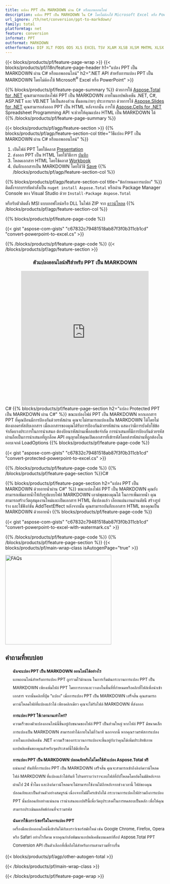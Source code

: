 ```yaml
---
title: แปลง PPT เป็น MARKDOWN ผ่าน C# หรือแอพออนไลน์
description: แปลง PPT เป็น MARKDOWN ใน C# โดยไม่ต้องใช้ Microsoft Excel หรือ Powerpoint หรือทางออนไลน์ ทดสอบตัวแปลง PPT เป็น MARKDOWN ออนไลน์ฟรีอย่างรวดเร็วก่อนที่จะรวมโค้ด หรือด้วยตัวแปลงออนไลน์ฟรี
url_ignore: /th/net/conversion/ppt-to-markdown/
family: total
platformtag: net
feature: conversion
informat: PPT
outformat: MARKDOWN
otherformats: DIF XLT FODS ODS XLS EXCEL TSV XLAM XLSB XLSM MHTML XLSX SXC XLTX MARKDOWN XLTM DOC DOCX DOCM DOT DOTM DOTX ODT OTT RTF WORD WORDML TEXT FLATOPX
---
```

{{< blocks/products/pf/feature-page-wrap >}}
{{< blocks/products/pf/i18n/feature-page-header h1="แปลง PPT เป็น MARKDOWN ผ่าน C# หรือแอพออนไลน์" h2=".NET API สำหรับการแปลง PPT เป็น MARKDOWN โดยไม่ต้องใช้ Microsoft<sup>&reg;</sup> Excel หรือ PowerPoint" >}}

{{% blocks/products/pf/feature-page-summary %}}
ด้วยการใช้ [Aspose.Total for .NET](https://products.aspose.com/total/net/) คุณสามารถแปลงไฟล์ PPT เป็น MARKDOWN ภายในแอปพลิเคชัน .NET, C#, ASP.NET และ VB.NET ได้เป็นสองส่วน ขั้นตอนง่ายๆ ประการแรก ด้วยการใช้ [Aspose.Slides for .NET](https://products.aspose.com/slides/net/) คุณสามารถส่งออก PPT เป็น HTML หลังจากนั้น การใช้ [Aspose.Cells for .NET](https://products.aspose.com/cells/net/) Spreadsheet Programming API จะช่วยให้คุณแปลง HTML เป็น MARKDOWN ได้
{{% /blocks/products/pf/feature-page-summary  %}}

{{< blocks/products/pf/agp/feature-section >}}
{{% blocks/products/pf/agp/feature-section-col title="วิธีแปลง PPT เป็น MARKDOWN ผ่าน C# หรือแอพออนไลน์" %}}
1. เปิดไฟล์ PPT โดยใช้คลาส [Presentation](https://reference.aspose.com/slides/net/aspose.slides/presentation)
2. ส่งออก PPT เป็น HTML โดยใช้วิธีการ [บันทึก](https://reference.aspose.com/slides/net/aspose.slides.presentation/save/methods/5)
3. โหลดเอกสาร HTML โดยใช้คลาส [Workbook](https://reference.aspose.com/cells/net/aspose.cells/workbook)
4. บันทึกเอกสารเป็น MARKDOWN โดยใช้วิธี [Save](https://reference.aspose.com/cells/net/aspose.cells.workbook/save/methods/4)
{{% /blocks/products/pf/agp/feature-section-col %}}

{{% blocks/products/pf/agp/feature-section-col title="ข้อกำหนดการแปลง" %}}
ติดตั้งจากบรรทัดคำสั่งเป็น ```nuget install Aspose.Total``` หรือผ่าน Package Manager Console ของ Visual Studio ด้วย ```Install-Package Aspose.Total```

หรือรับตัวติดตั้ง MSI แบบออฟไลน์หรือ DLL ในไฟล์ ZIP จาก [ดาวน์โหลด](https://releases.aspose.comtotal/net)
{{% /blocks/products/pf/agp/feature-section-col %}}

{{% blocks/products/pf/feature-page-code %}}

{{< gist "aspose-com-gists" "c67832c79481518ab87f3f0b311cb1cd" "convert-powerpoint-to-excel.cs" >}}


{{% /blocks/products/pf/feature-page-code %}}
{{< /blocks/products/pf/agp/feature-section >}}

<div class="container-fluid agp-content bg-white aboutfile box-1 vh100 section nopbtm">
<div class=container>
<div class=row>
<div class="demobox tc col-md-12 padding-0" align="center">

<h3>ตัวแปลงออนไลน์ฟรีสำหรับ PPT เป็น MARKDOWN</h3>

<iframe title="เครื่องมือออนไลน์สำหรับการแปลง ppt เป็น markdown" style="border: none; height: 426px;" scrolling="no" src="https://total-conversion-app-65z5r2lp.qa.k8s.dynabic.com/?to=markdown&from=ppt" id="child-iframe" width="80%"></iframe>

</div></div>
</div></div>
C#
{{% blocks/products/pf/feature-page-section  h2="แปลง Protected PPT เป็น MARKDOWN ผ่าน C#" %}}
ขณะแปลงไฟล์ PPT เป็น MARKDOWN หากเอกสาร PPT ที่คุณป้อนมีการป้องกันด้วยรหัสผ่าน คุณจะไม่สามารถแปลงเป็น MARKDOWN ได้โดยไม่ต้องถอดรหัสลับเอกสาร เมื่อเอกสารของคุณได้รับการป้องกันด้วยรหัสผ่าน แสดงว่ามีการบังคับใช้ข้อจำกัดบางประการในการนำเสนอ ต้องป้อนรหัสผ่านเพื่อลบข้อจำกัด การนำเสนอที่มีการป้องกันด้วยรหัสผ่านถือเป็นการนำเสนอที่ถูกล็อค API อนุญาตให้คุณเปิดเอกสารที่เข้ารหัสโดยส่งรหัสผ่านที่ถูกต้องในออบเจกต์ LoadOptions  
{{% blocks/products/pf/feature-page-code %}}

{{< gist "aspose-com-gists" "c67832c79481518ab87f3f0b311cb1cd" "convert-protected-powerpoint-to-excel.cs" >}}

{{% /blocks/products/pf/feature-page-code  %}}
{{% /blocks/products/pf/feature-page-section %}}C#

{{% blocks/products/pf/feature-page-section  h2="แปลง PPT เป็น MARKDOWN ด้วยลายน้ำผ่าน C#" %}}
ขณะแปลงไฟล์ PPT เป็น MARKDOWN คุณยังสามารถเพิ่มลายน้ำให้กับรูปแบบไฟล์ MARKDOWN เอาต์พุตของคุณได้ ในการเพิ่มลายน้ำ คุณสามารถสร้างวัตถุสมุดงานใหม่และเปิดเอกสาร HTML ที่แปลงแล้ว เลือกแผ่นงานผ่านดัชนี สร้างรูปร่าง และใช้ฟังก์ชัน AddTextEffect หลังจากนั้น คุณสามารถบันทึกเอกสาร HTML ของคุณเป็น MARKDOWN ด้วยลายน้ำ 
{{% blocks/products/pf/feature-page-code %}}

{{< gist "aspose-com-gists" "c67832c79481518ab87f3f0b311cb1cd" "convert-powerpoint-to-excel-with-watermark.cs" >}}

{{% /blocks/products/pf/feature-page-code  %}}
{{% /blocks/products/pf/feature-page-section %}}
{{< blocks/products/pf/main-wrap-class isAutogenPage="true" >}}
<style>.howtolist li{margin-right: 0!important;line-height: 26px;position: relative;margin-bottom: 10px;font-size: 13px;list-style-type: none;}</style>
<div class="col-md-12 tl bg-gray-dark howtolist section">
  <a class="anchor" name="faqpage"></a>
  <div class="container tl dflex" itemscope="" itemtype="https://schema.org/FAQPage">
      <div class="col-md-4 howtosectiongfx">
          <img class="social-panel-hide-on-mobile" src="https://www.groupdocs.cloud/templates/brand/images/groupdocs/conversion/groupdocs_conversion-brand.png" alt="FAQs" width="335" height="283">
      </div>
      <div class="howtosection col-md-8">
          <div>
              <h2>คำถามที่พบบ่อย</h2>
              <ul>
                  <li itemscope="" itemprop="mainEntity" itemtype="https://schema.org/Question">
                      <div>
                          <span itemprop="name"><b>ฉันจะแปลง PPT เป็น MARKDOWN ออนไลน์ได้อย่างไร</b></span>
                      </div>
                      <div itemscope="" itemprop="acceptedAnswer" itemtype="https://schema.org/Answer">
                          <span itemprop="text">แอพออนไลน์สำหรับการแปลง PPT ถูกรวมไว้ด้านบน ในการเริ่มต้นกระบวนการแปลง PPT เป็น MARKDOWN เพียงเพิ่มไฟล์ PPT โดยการลากและวางลงในพื้นที่ที่กำหนดหรือคลิกที่ไฟล์เพื่อนำเข้าเอกสาร จากนั้นคลิกที่ปุ่ม "แปลง" เมื่อการแปลง PPT เป็น MARKDOWN เสร็จสิ้น คุณสามารถดาวน์โหลดไฟล์ที่แปลงแล้วได้ เพียงคลิกเดียว คุณจะได้รับไฟล์ MARKDOWN ที่ส่งออก</span>
                      </div>
                  </li>
                  <li itemscope="" itemprop="mainEntity" itemtype="https://schema.org/Question">
                      <div>
                          <span itemprop="name"><b>การแปลง PPT ใช้เวลานานเท่าไหร่?</b></span>
                      </div>
                      <div itemscope="" itemprop="acceptedAnswer" itemtype="https://schema.org/Answer">
                          <span itemprop="text">ความเร็วของตัวแปลงออนไลน์นี้ขึ้นอยู่กับขนาดของไฟล์ PPT เป็นส่วนใหญ่ หากไฟล์ PPT มีขนาดเล็ก การแปลงเป็น MARKDOWN สามารถทำได้ภายในไม่กี่วินาที นอกจากนี้ หากคุณรวมรหัสการแปลงภายในแอปพลิเคชัน .NET ความเร็วของกระบวนการแปลงจะขึ้นอยู่กับว่าคุณได้เพิ่มประสิทธิภาพแอปพลิเคชันของคุณสำหรับจุดประสงค์นี้ได้ดีเพียงใด</span>
                      </div>
                  </li>
                  <li itemscope="" itemprop="mainEntity" itemtype="https://schema.org/Question">
                      <div>
                          <span itemprop="name"><b>การแปลง PPT เป็น MARKDOWN ปลอดภัยหรือไม่โดยใช้ตัวแปลง Aspose.Total ฟรี</b></span>
                      </div>
                      <div itemscope="" itemprop="acceptedAnswer" itemtype="https://schema.org/Answer">
                          <span itemprop="text">แน่นอน! ทันทีที่การแปลง PPT เป็น MARKDOWN เสร็จสิ้น คุณจะสามารถเข้าถึงลิงก์ดาวน์โหลดไฟล์ MARKDOWN ที่แปลงแล้วได้ทันที โปรดทราบว่าเราจะลบไฟล์ที่อัปโหลดโดยอัตโนมัติหลังจากผ่านไป 24 ชั่วโมง และลิงก์ดาวน์โหลดจะไม่สามารถใช้งานได้อีกหลังจากช่วงเวลานี้ ไฟล์ของคุณปลอดภัยและเป็นส่วนตัวอย่างสมบูรณ์ เนื่องจากไม่มีใครเข้าถึงได้ กระบวนการแปลงไฟล์รวมถึงการแปลง PPT นั้นปลอดภัยอย่างแน่นอน เรานำเสนอแอปฟรีนี้เพื่อวัตถุประสงค์ในการทดสอบเป็นหลัก เพื่อให้คุณสามารถประเมินผลลัพธ์ก่อนที่จะรวมรหัส</span>
                      </div>
                  </li>                 
                  <li itemscope="" itemprop="mainEntity" itemtype="https://schema.org/Question">
                      <div>
                          <span itemprop="name"><b>ฉันควรใช้เบราว์เซอร์ใดในการแปลง PPT</b></span>
                      </div>
                      <div itemscope="" itemprop="acceptedAnswer" itemtype="https://schema.org/Answer">
                          <span itemprop="text">เครื่องมือแปลงออนไลน์นี้เข้ากันได้กับเบราว์เซอร์สมัยใหม่ เช่น Google Chrome, Firefox, Opera หรือ Safari อย่างไรก็ตาม หากคุณกำลังพัฒนาแอปพลิเคชันบนเดสก์ท็อป Aspose.Total PPT Conversion API เป็นตัวเลือกที่เชื่อถือได้สำหรับการผสานรวมที่ราบรื่น</span>
                      </div>
                  </li>
              </ul>
          </div>
      </div>
  </div>
{{< blocks/products/pf/agp/other-autogen-total >}}
 
{{< /blocks/products/pf/main-wrap-class >}}

{{< /blocks/products/pf/feature-page-wrap >}}